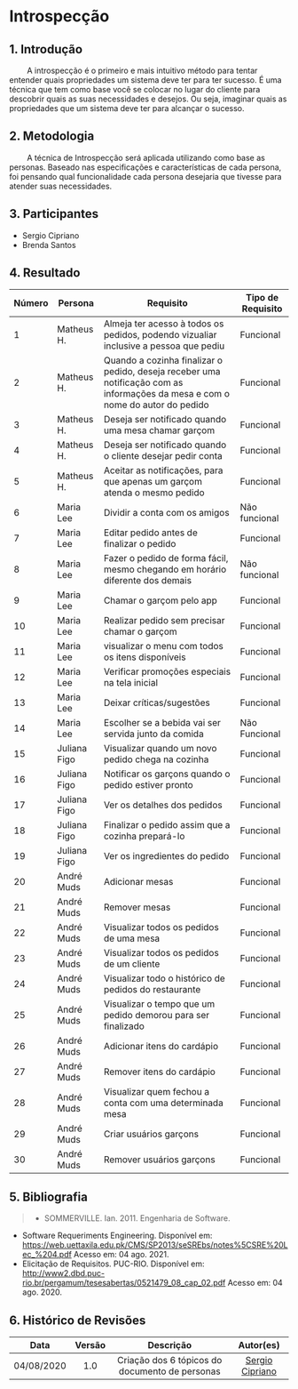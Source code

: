 # Introspecção

## 1. Introdução

&emsp;&emsp; A introspecção é o primeiro e mais intuitivo método para tentar
entender quais propriedades um sistema deve ter para ter sucesso. É uma técnica
que tem como base você se colocar no lugar do cliente para descobrir quais as
suas necessidades e desejos. Ou seja, imaginar quais as propriedades que um
sistema deve ter para alcançar o sucesso.

## 2. Metodologia

&emsp;&emsp; A técnica de Introspecção será aplicada utilizando como base as personas.
Baseado nas especificações e características de cada persona, foi pensando qual
funcionalidade cada persona desejaria que tivesse para atender suas necessidades.

## 3. Participantes

- Sergio Cipriano
- Brenda Santos

## 4. Resultado

|Número| Persona | Requisito | Tipo de Requisito |
|--|--|--|--|
| 1  | Matheus H.   | Almeja ter acesso à todos os pedidos, podendo vizualiar inclusive a pessoa que pediu                                           | Funcional     |
| 2  | Matheus H.   | Quando a cozinha finalizar o pedido, deseja receber uma notificação com as informações da mesa e com o nome do autor do pedido | Funcional     |
| 3  | Matheus H.   | Deseja ser notificado quando uma mesa chamar garçom                                                                            | Funcional     |
| 4  | Matheus H.   | Deseja ser notificado quando o cliente desejar pedir conta                                                                     | Funcional     |
| 5  | Matheus H.   | Aceitar as notificações, para que apenas um garçom atenda o mesmo pedido                                                       | Funcional     |
| 6  | Maria Lee    | Dividir a conta com os amigos                                                                                                  | Não funcional |
| 7  | Maria Lee    | Editar pedido antes de finalizar o pedido                                                                                      | Funcional     |
| 8  | Maria Lee    | Fazer o pedido de forma fácil, mesmo chegando em horário diferente dos demais                                                  | Não funcional |
| 9  | Maria Lee    | Chamar o garçom pelo app                                                                                                       | Funcional     | 
| 10 | Maria Lee    | Realizar pedido sem precisar chamar o garçom                                                                                   | Funcional     | 
| 11 | Maria Lee    | visualizar o menu com todos os itens disponíveis                                                                               | Funcional     | 
| 12 | Maria Lee    | Verificar promoções especiais na tela inicial                                                                                  | Funcional     |
| 13 | Maria Lee    | Deixar críticas/sugestões                                                                                                      | Funcional     |
| 14 | Maria Lee    | Escolher se a bebida vai ser servida junto da comida                                                                           | Não Funcional |
| 15 | Juliana Figo | Visualizar quando um novo pedido chega na cozinha                                                                              | Funcional     |
| 16 | Juliana Figo | Notificar os garçons quando o pedido estiver pronto                                                                            | Funcional     |
| 17 | Juliana Figo | Ver os detalhes dos pedidos                                                                                                    | Funcional     |
| 18 | Juliana Figo | Finalizar o pedido assim que a cozinha prepará-lo                                                                              | Funcional     |
| 19 | Juliana Figo | Ver os ingredientes do pedido                                                                                                  | Funcional     |
| 20 | André Muds   | Adicionar mesas                                                                                                                | Funcional     |
| 21 | André Muds   | Remover mesas                                                                                                                  | Funcional     |
| 22 | André Muds   | Visualizar todos os pedidos de uma mesa                                                                                        | Funcional     |
| 23 | André Muds   | Visualizar todos os pedidos de um cliente                                                                                      | Funcional     |
| 24 | André Muds   | Visualizar todo o histórico de pedidos do restaurante                                                                          | Funcional     |
| 25 | André Muds   | Visualizar o tempo que um pedido demorou para ser finalizado                                                                   | Funcional     |
| 26 | André Muds   | Adicionar itens do cardápio                                                                                                    | Funcional     |
| 27 | André Muds   | Remover itens do cardápio                                                                                                      | Funcional     |
| 28 | André Muds   | Visualizar quem fechou a conta com uma determinada mesa                                                                        | Funcional     |
| 29 | André Muds   | Criar usuários garçons                                                                                                         | Funcional     |
| 30 | André Muds   | Remover usuários garçons                                                                                                       | Funcional     |

## 5. Bibliografia

> - SOMMERVILLE. Ian. 2011. Engenharia de Software.
  - Software Requeriments Engineering. Disponível em: https://web.uettaxila.edu.pk/CMS/SP2013/seSREbs/notes%5CSRE%20Lec_%204.pdf Acesso em: 04 ago. 2021.
  - Elicitação de Requisitos. PUC-RIO. Disponível em: http://www2.dbd.puc-rio.br/pergamum/tesesabertas/0521479_08_cap_02.pdf Acesso em: 04 ago. 2020.

## 6. Histórico de Revisões

|    Data    | Versão |                    Descrição                   |                    Autor(es)                     |
| :--------: | :----: | :--------------------------------------------: | :----------------------------------------------: |
| 04/08/2020 |  1.0   | Criação dos 6 tópicos do documento de personas | [Sergio Cipriano](https://github.com/sergiosacj) |
